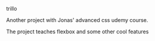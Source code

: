 trillo

Another project with Jonas' advanced css udemy course.

The project teaches flexbox and some other cool features